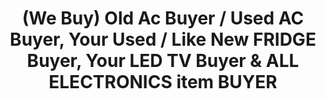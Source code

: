 ---
title: "(We Buy) Old Ac Buyer / Used AC Buyer, Your Used / Like New FRIDGE Buyer, Your LED TV Buyer & ALL ELECTRONICS item BUYER"
url: /karachi/we-buy-old-ac-buyer-used-ac-buyer-your-used-like-new-fridge-buyer-your-led-tv-buyer-and-all-electronics-item-buyer/
shop: electronics
---